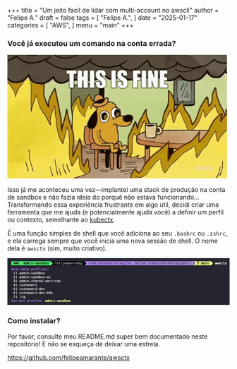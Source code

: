 +++
title = "Um jeito facil de lidar com multi-account no awscli"
author = "Felipe A."
draft = false
tags = [
    "Felipe A.",
]
date = "2025-01-17"
categories = [
    "AWS",
]
menu = "main"
+++




### Você já executou um comando na conta errada?

![meme](/images/this-is-fine.gif)

Isso já me aconteceu uma vez—implantei uma stack de produção na conta de sandbox e não fazia ideia do porquê não estava funcionando... Transformando essa experiência frustrante em algo útil, decidi criar uma ferramenta que me ajuda (e potencialmente ajuda você) a definir um perfil ou contexto, semelhante ao [kubectx](https://github.com/ahmetb/kubectx).

É uma função simples de shell que você adiciona ao seu `.bashrc` ou `.zshrc`, e ela carrega sempre que você inicia uma nova sessão de shell. O nome dela é `awsctx` (sim, muito criativo).

![awsctx](/images/awsctx.png)

### Como instalar?

Por favor, consulte meu README.md super bem documentado neste repositório! E não se esqueça de deixar uma estrela.

https://github.com/felipeamarante/awsctx
